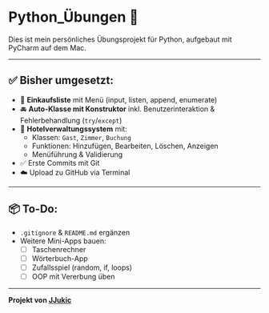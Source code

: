 # Python_Übungen 🐍

Dies ist mein persönliches Übungsprojekt für Python, aufgebaut mit PyCharm auf dem Mac.

---

## ✅ Bisher umgesetzt:

- 🛒 **Einkaufsliste** mit Menü (input, listen, append, enumerate)
- 🚘 **Auto-Klasse mit Konstruktor** inkl. Benutzerinteraktion & Fehlerbehandlung (`try`/`except`)
- 🏨 **Hotelverwaltungssystem** mit:
  - Klassen: `Gast`, `Zimmer`, `Buchung`
  - Funktionen: Hinzufügen, Bearbeiten, Löschen, Anzeigen
  - Menüführung & Validierung
- ✅ Erste Commits mit Git
- ☁️ Upload zu GitHub via Terminal
---

## 📦 To-Do:

- `.gitignore` & `README.md` ergänzen
- Weitere Mini-Apps bauen:
  - [ ] Taschenrechner
  - [ ] Wörterbuch-App
  - [ ] Zufallsspiel (random, if, loops)
  - [ ] OOP mit Vererbung üben

---

**Projekt von [JJukic](https://github.com/JJukic)**
